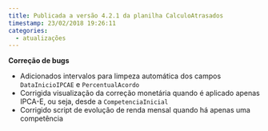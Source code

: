 ```yaml
---
title: Publicada a versão 4.2.1 da planilha CalculoAtrasados
timestamp: 23/02/2018 19:26:11
categories:
  - atualizações
---
```


**Correção de bugs**
+ Adicionados intervalos para limpeza automática dos campos `DataInicioIPCAE` e `PercentualAcordo`
+ Corrigida visualização da correção monetária quando é aplicado apenas IPCA-E, ou seja, desde a `CompetenciaInicial`
+ Corrigido script de evolução de renda mensal quando há apenas uma competência